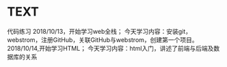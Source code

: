 # TEXT
代码练习
2018/10/13，开始学习web全栈；
今天学习内容：安装git，webstrom，注册GitHub，关联GitHub与webstrom，创建第一个项目。
2018/10/14,开始学习HTML；
今天学习内容：html入门，讲述了前端与后端及数据库的关系

